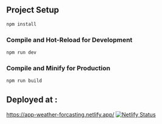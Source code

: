 ## Project Setup

```sh
npm install
```

### Compile and Hot-Reload for Development

```sh
npm run dev
```

### Compile and Minify for Production

```sh
npm run build
```

## Deployed at :
https://app-weather-forcasting.netlify.app/
[![Netlify Status](https://api.netlify.com/api/v1/badges/680b5161-1a89-4df2-99fa-f93b7eb1bc7f/deploy-status)](https://app.netlify.com/sites/app-weather-forcasting/deploys)